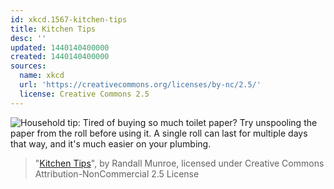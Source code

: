 ```yaml
---
id: xkcd.1567-kitchen-tips
title: Kitchen Tips
desc: ''
updated: 1440140400000
created: 1440140400000
sources:
  name: xkcd
  url: 'https://creativecommons.org/licenses/by-nc/2.5/'
  license: Creative Commons 2.5
---
```

![Household tip: Tired of buying so much toilet paper? Try unspooling the paper from the roll before using it. A single roll can last for multiple days that way, and it's much easier on your plumbing.](https://imgs.xkcd.com/comics/kitchen_tips.png)
> "[Kitchen Tips](https://xkcd.com/1567/)", by Randall Munroe, licensed under Creative Commons Attribution-NonCommercial 2.5 License
